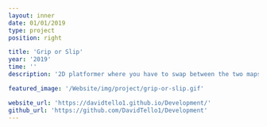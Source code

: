 ```yaml
---
layout: inner
date: 01/01/2019
type: project
position: right

title: 'Grip or Slip'
year: '2019'
time: ''
description: '2D platformer where you have to swap between the two maps to complete the game, made with C++ and SDL in a group of 2.'

featured_image: '/Website/img/project/grip-or-slip.gif'

website_url: 'https://davidtello1.github.io/Development/'
github_url: 'https://github.com/DavidTello1/Development'
---
```

